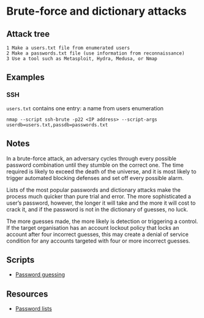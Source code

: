 # Brute-force and dictionary attacks

## Attack tree

```text
1 Make a users.txt file from enumerated users
2 Make a passwords.txt file (use information from reconnaissance)
3 Use a tool such as Metasploit, Hydra, Medusa, or Nmap
```

## Examples

### SSH

`users.txt` contains one entry: a name from users enumeration

    nmap --script ssh-brute -p22 <IP address> --script-args userdb=users.txt,passdb=passwords.txt

## Notes

In a brute-force attack, an adversary cycles through every possible password combination until they stumble on the 
correct one. The time required is likely to exceed the death of the universe, and it is most likely to trigger 
automated blocking defenses and set off every possible alarm.

Lists of the most popular passwords and dictionary attacks make the process much quicker than pure trial 
and error. The more sophisticated a user’s password, however, the longer it will take and the more it will cost to 
crack it, and if the password is not in the dictionary of guesses, no luck.

The more guesses made, the more likely is detection or triggering a control. If the target organisation has an 
account lockout policy that locks an account after four incorrect guesses, this may create a denial of service 
condition for any accounts targeted with four or more incorrect guesses.

## Scripts

* [Password guessing](https://github.com/tymyrddin/reomais/blob/main/password_guessing)

## Resources

* [Password lists](https://github.com/berandal666/Passwords)
